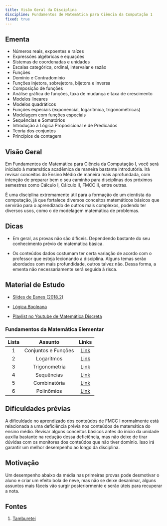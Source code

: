 ```yaml
---
title: Visão Geral da Disciplina
discipline: Fundamentos de Matemática para Ciência da Computação 1
fixed: true
---
```


## Ementa

- Números reais, expoentes e raízes
- Expressões algébricas e equações
- Sistemas de coordenadas e unidades
- Escalas categórica, ordinal, intervalar e razão
- Funções
- Domínio e Contradomínio
- Funções injetora, sobrejetora, bijetora e inversa
- Composição de funções
- Análise gráfica de funções, taxa de mudança e taxa de crescimento
- Modelos lineares
- Modelos quadráticos
- Funções especiais (exponencial, logarítmica, trigonométricas)
- Modelagem com funções especiais
- Sequências e Somatórios
- Introdução à Lógica Proposicional e de Predicados
- Teoria dos conjuntos
- Princípios de contagem

## Visão Geral

Em Fundamentos de Matemática para Ciência da Computação I, você será iniciado à matemática acadêmica de maneira bastante introdutória. Irá revisar conceitos do Ensino Médio de maneira mais aprofundada, com intenção de preparar bem o seu caminho para disciplinas dos próximos semestres como Cálculo I, Cálculo II, FMCC II, entre outras.

É uma disciplina extremamente útil para a formação de um cientista da computação, já que fortalece diversos conceitos matemáticos básicos que servirão para o aprendizado de outros mais complexos, podendo ter diversos usos, como o de modelagem matemática de problemas.

## Dicas

- Em geral, as provas não são difíceis. Dependendo bastante do seu conhecimento prévio de matemática básica.

- Os conteúdos dados costumam ter certa variação de acordo com o professor que esteja lecionando a disciplina. Alguns temas serão abordados com mais profundidade, outros talvez não. Dessa forma, a ementa não necessariamente será seguida à risca.

## Material de Estudo

- [Slides de Eanes (2018.2)](https://drive.google.com/drive/u/4/folders/1I9TWrpyJXX_Lxyg_BEYw3UkevKdOWAer)

- [Lógica Booleana](https://drive.google.com/file/d/1ZYXoG2azIqMFtYz_cgsA7wo96836PYMe/view?usp=sharing) 
- [Playlist no Youtube de Matemática Discreta](https://www.youtube.com/playlist?list=PLrOyM49ctTx-HWypJVvn_zMO1o7oOAfVx)   
### Fundamentos da Matemática Elementar
**Lista** | **Assunto** | **Links**  |
:---: | :---:| :---: |
1 | Conjuntos e Funções| [Link](https://fuvestibular.com.br/downloads/livros/Fundamentos-da-Matematica-Elementar/Fundamentos-de-Matematica-Elementar-Volume-1-Conjuntos-e-Funcoes.pdf) |
2 | Logaritmos | [Link](https://fuvestibular.com.br/downloads/livros/Fundamentos-da-Matematica-Elementar/Fundamentos-de-Matematica-Elementar-Volume-2-Logaritmos.pdf) |
3 | Trigonometria | [Link](https://fuvestibular.com.br/downloads/livros/Fundamentos-da-Matematica-Elementar/Fundamentos-de-Matematica-Elementar-Volume-3-Trigonometria.pdf) |
4 | Sequências | [Link](https://fuvestibular.com.br/downloads/livros/Fundamentos-da-Matematica-Elementar/Fundamentos-de-Matematica-Elementar-Volume-4-Sequencias-Matrizes-Determinantes-e-Sistemas.pdf) |
5 | Combinatória | [Link](https://fuvestibular.com.br/downloads/livros/Fundamentos-da-Matematica-Elementar/Fundamentos-de-Matematica-Elementar-Volume-5-Combinatoria-e-Probabilidade.pdf) |
6 | Polinômios | [Link](https://fuvestibular.com.br/downloads/livros/Fundamentos-da-Matematica-Elementar/Fundamentos-de-Matematica-Elementar-Volume-6-Complexos-Polinomios-e-Equacoes.pdf) |



## Dificuldades prévias

A dificuldade no aprendizado dos conteúdos de FMCC I normalmente está relacionada a uma deficiência prévia nos conteúdos de matemática do ensino médio. Revisar alguns conceitos básicos antes do inicio da unidade auxilia bastante na redução dessa deficiência, mas não deixe de tirar dúvidas com os monitores dos conteúdos que não tiver domínio. Isso irá garantir um melhor desempenho ao longo da disciplina.

## Motivação

Um desempenho abaixo da média nas primeiras provas pode desmotivar o aluno e criar um efeito bola de neve, mas não se deixe desanimar, alguns assuntos mais fáceis vão surgir posteriormente e serão úteis para recuperar  a nota.

## Fontes 

1. <a href= "https://github.com/OpenDevUFCG/Tamburetei" target="_blank"> Tamburetei </a>

